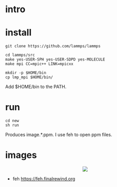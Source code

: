 # intro

# install

    git clone https://github.com/lammps/lammps

    cd lammps/src
    make yes-USER-SPH yes-USER-SDPD yes-MOLECULE
    make mpi CC=mpic++ LINK=mpicxx

    mkdir -p $HOME/bin
    cp lmp_mpi $HOME/bin/

Add $HOME/bin to the PATH.

# run

    cd new
    sh run

Produces image.*.ppm. I use feh to open ppm files.

# images

<p align="center"><img src="img/s.gif"/></p>

- feh https://feh.finalrewind.org

